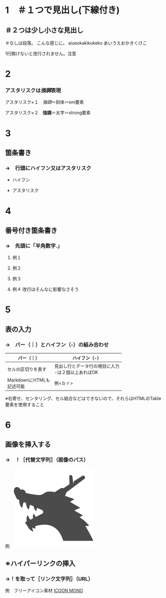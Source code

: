 # 1　＃１つで見出し(下線付き)
## ＃２つは少し小さな見出し
＃なしは段落。
こんな感じに。
aiueokakikukeko
あいうえおかきくけこ


1行開けないと改行されません。注意

# 2
### アスタリスクは*強調*表現

アスタリスク×１　*強調*＝斜体＝em要素

アスタリスク×２　**強調**＝太字＝strong要素

# 3
## 箇条書き
### →　行頭にハイフン又はアスタリスク

- ハイフン
* アスタリスク

# 4
## 番号付き箇条書き
### →　先頭に「半角数字.」

1. 例１
2. 例２

3. 例３


4. 例４ 改行はそんなに影響なさそう

# 5
## 表の入力
### →　バー（｜）とハイフン（-）の組み合わせ

|バー（｜）|ハイフン（-）|
|--|----|
|セルの区切りを表す|見出し行とデータ行の境目に入力<br>-は２個以上あればOK|
|MarkdownにHTMLも<br>記述可能|例<ｂｒ>|

※右寄せ、センタリング、セル結合などはできないので、それらはHTMLのTable要素を使用すること


# 6
## 画像を挿入する
### →　！［代替文字列］（画像のパス）
例　![ドラゴンのアイコン](img/icon_dragon.png)

## ※ハイパーリンクの挿入
### →！を取って［リンク文字列］（URL）
例　フリーアイコン素材 [ICOON MONO](https://icooon-mono.com/)

